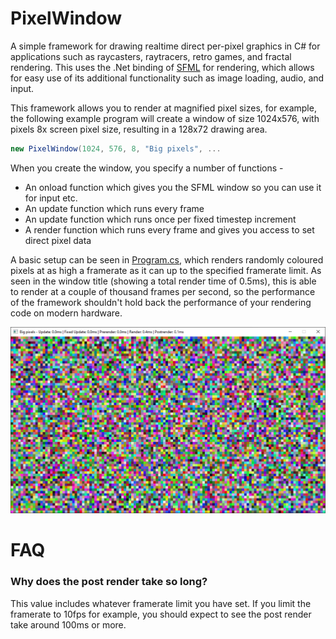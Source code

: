 # PixelWindow
A simple framework for drawing realtime direct per-pixel graphics in C# for applications such as raycasters, raytracers, retro games, and fractal rendering. This uses the .Net binding of [SFML](https://www.sfml-dev.org/) for rendering, which allows for easy use of its additional functionality such as image loading, audio, and input.

This framework allows you to render at magnified pixel sizes, for example, the following example program will create a window of size 1024x576, with pixels 8x screen pixel size, resulting in a 128x72 drawing area.
```c#
new PixelWindow(1024, 576, 8, "Big pixels", ...
```

When you create the window, you specify a number of functions -
* An onload function which gives you the SFML window so you can use it for input etc.
* An update function which runs every frame
* An update function which runs once per fixed timestep increment
* A render function which runs every frame and gives you access to set direct pixel data

A basic setup can be seen in [Program.cs](src/PixelWindow/Program.cs), which renders randomly coloured pixels at as high a framerate as it can up to the specified framerate limit. As seen in the window title (showing a total render time of 0.5ms), this is able to render at a couple of thousand frames per second, so the performance of the framework shouldn't hold back the performance of your rendering code on modern hardware.

![screenshot](doc/screenshot.png)

# FAQ
### Why does the post render take so long?
This value includes whatever framerate limit you have set. If you limit the framerate to 10fps for example, you should expect to see the post render take around 100ms or more.

